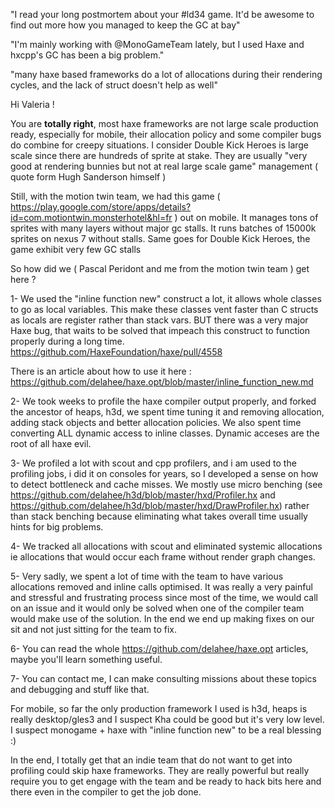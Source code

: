
"I read your long postmortem about your #ld34 game. It'd be awesome to find out more how you managed to keep the GC at bay"

"I'm mainly working with @MonoGameTeam lately, but I used Haxe and hxcpp's GC has been a big problem."

"many haxe based frameworks do a lot of allocations during their rendering cycles, and the lack of struct doesn't help as well"

Hi Valeria !

You are **totally right**, most haxe frameworks are not large scale production ready, especially for mobile, their allocation policy and some compiler bugs do combine for creepy situations. I consider Double Kick Heroes is large scale since there are hundreds of sprite at stake.
They are usually "very good at rendering bunnies but not at real large scale game" management ( quote form Hugh Sanderson himself )

Still, with the motion twin team, we had this game ( https://play.google.com/store/apps/details?id=com.motiontwin.monsterhotel&hl=fr ) out on mobile.
It manages tons of sprites with many layers without major gc stalls. It runs batches of 15000k sprites on nexus 7 without stalls.
Same goes for Double Kick Heroes, the game exhibit very few GC stalls

So how did we ( Pascal Peridont and me from the motion twin team ) get here ? 

1- We used the "inline function new" construct a lot, it allows whole classes to go as local variables. This make these classes vent faster than C structs as locals are register rather than stack vars.
BUT there was a very major Haxe bug, that waits to be solved that impeach this construct to function properly during a long time. 
https://github.com/HaxeFoundation/haxe/pull/4558

There is an article about how to use it here : https://github.com/delahee/haxe.opt/blob/master/inline_function_new.md

2- We took weeks to profile the haxe compiler output properly, and forked the ancestor of heaps, h3d, we spent time tuning it and removing allocation, 
adding stack objects and better allocation policies. 
We also spent time converting ALL dynamic access to inline classes.
Dynamic acceses are the root of all haxe evil.

3- We profiled a lot with scout and cpp profilers, and i am used to the profiling jobs, i did it on consoles for years, so I developed a sense on how to detect bottleneck and cache misses. We mostly use micro benching (see https://github.com/delahee/h3d/blob/master/hxd/Profiler.hx and https://github.com/delahee/h3d/blob/master/hxd/DrawProfiler.hx) rather than stack benching because eliminating what takes overall time usually hints for big problems.

4- We tracked all allocations with scout and eliminated systemic allocations ie allocations that would occur each frame without render graph changes.

5- Very sadly, we spent a lot of time with the team to have various allocations removed and inline calls optimised. 
It was really a very painful and stressful and frustrating process since most of the time, we would call on an issue and it would only be solved when one of the compiler team would make use of the solution.
In the end we end up making fixes on our sit and not just sitting for the team to fix.

6- You can read the whole https://github.com/delahee/haxe.opt articles, maybe you'll learn something useful.

7- You can contact me, I can make consulting missions  about these topics and debugging and stuff like that.

For mobile, so far the only production framework I used is h3d, heaps is really desktop/gles3 and I suspect Kha could be good but it's very low level.
I suspect monogame + haxe with "inline function new" to be a real blessing :)

In the end, I totally get that an indie team that do not want to get into profiling could skip haxe frameworks. 
They are really powerful but really require you to get engage with the team and be ready to hack bits here and there even in the compiler to get the job done.





